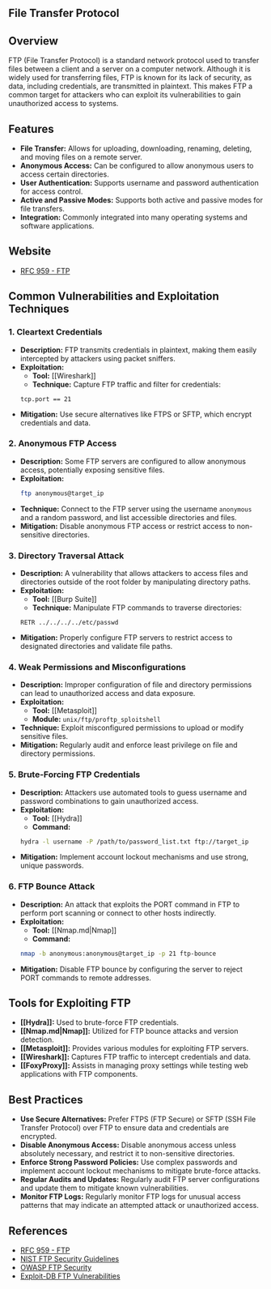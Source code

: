 ## File Transfer Protocol
## Overview
FTP (File Transfer Protocol) is a standard network protocol used to transfer files between a client and a server on a computer network. Although it is widely used for transferring files, FTP is known for its lack of security, as data, including credentials, are transmitted in plaintext. This makes FTP a common target for attackers who can exploit its vulnerabilities to gain unauthorized access to systems.

## Features
- **File Transfer:** Allows for uploading, downloading, renaming, deleting, and moving files on a remote server.
- **Anonymous Access:** Can be configured to allow anonymous users to access certain directories.
- **User Authentication:** Supports username and password authentication for access control.
- **Active and Passive Modes:** Supports both active and passive modes for file transfers.
- **Integration:** Commonly integrated into many operating systems and software applications.

## Website
- [RFC 959 - FTP](https://tools.ietf.org/html/rfc959)

## Common Vulnerabilities and Exploitation Techniques

### 1. **Cleartext Credentials**
   - **Description:** FTP transmits credentials in plaintext, making them easily intercepted by attackers using packet sniffers.
   - **Exploitation:**
     - **Tool:** [[Wireshark]]
     - **Technique:** Capture FTP traffic and filter for credentials:
     ```
     tcp.port == 21
     ```
   - **Mitigation:** Use secure alternatives like FTPS or SFTP, which encrypt credentials and data.

### 2. **Anonymous FTP Access**
   - **Description:** Some FTP servers are configured to allow anonymous access, potentially exposing sensitive files.
   - **Exploitation:**
     ```sh
     ftp anonymous@target_ip
     ```
   - **Technique:** Connect to the FTP server using the username `anonymous` and a random password, and list accessible directories and files.
   - **Mitigation:** Disable anonymous FTP access or restrict access to non-sensitive directories.

### 3. **Directory Traversal Attack**
   - **Description:** A vulnerability that allows attackers to access files and directories outside of the root folder by manipulating directory paths.
   - **Exploitation:**
     - **Tool:** [[Burp Suite]]
     - **Technique:** Manipulate FTP commands to traverse directories:
     ```
     RETR ../../../../etc/passwd
     ```
   - **Mitigation:** Properly configure FTP servers to restrict access to designated directories and validate file paths.

### 4. **Weak Permissions and Misconfigurations**
   - **Description:** Improper configuration of file and directory permissions can lead to unauthorized access and data exposure.
   - **Exploitation:**
     - **Tool:** [[Metasploit]]
     - **Module:** `unix/ftp/proftp_sploitshell`
   - **Technique:** Exploit misconfigured permissions to upload or modify sensitive files.
   - **Mitigation:** Regularly audit and enforce least privilege on file and directory permissions.

### 5. **Brute-Forcing FTP Credentials**
   - **Description:** Attackers use automated tools to guess username and password combinations to gain unauthorized access.
   - **Exploitation:**
     - **Tool:** [[Hydra]]
     - **Command:**
     ```sh
     hydra -l username -P /path/to/password_list.txt ftp://target_ip
     ```
   - **Mitigation:** Implement account lockout mechanisms and use strong, unique passwords.

### 6. **FTP Bounce Attack**
   - **Description:** An attack that exploits the PORT command in FTP to perform port scanning or connect to other hosts indirectly.
   - **Exploitation:**
     - **Tool:** [[Nmap.md|Nmap]]
     - **Command:**
     ```sh
     nmap -b anonymous:anonymous@target_ip -p 21 ftp-bounce
     ```
   - **Mitigation:** Disable FTP bounce by configuring the server to reject PORT commands to remote addresses.

## Tools for Exploiting FTP

- **[[Hydra]]:** Used to brute-force FTP credentials.
- **[[Nmap.md|Nmap]]:** Utilized for FTP bounce attacks and version detection.
- **[[Metasploit]]:** Provides various modules for exploiting FTP servers.
- **[[Wireshark]]:** Captures FTP traffic to intercept credentials and data.
- **[[FoxyProxy]]:** Assists in managing proxy settings while testing web applications with FTP components.

## Best Practices
- **Use Secure Alternatives:** Prefer FTPS (FTP Secure) or SFTP (SSH File Transfer Protocol) over FTP to ensure data and credentials are encrypted.
- **Disable Anonymous Access:** Disable anonymous access unless absolutely necessary, and restrict it to non-sensitive directories.
- **Enforce Strong Password Policies:** Use complex passwords and implement account lockout mechanisms to mitigate brute-force attacks.
- **Regular Audits and Updates:** Regularly audit FTP server configurations and update them to mitigate known vulnerabilities.
- **Monitor FTP Logs:** Regularly monitor FTP logs for unusual access patterns that may indicate an attempted attack or unauthorized access.

## References
- [RFC 959 - FTP](https://tools.ietf.org/html/rfc959)
- [NIST FTP Security Guidelines](https://csrc.nist.gov/publications/detail/sp/800-45/version-2/final)
- [OWASP FTP Security](https://owasp.org/www-community/attacks/FTP_Attacks)
- [Exploit-DB FTP Vulnerabilities](https://www.exploit-db.com/search?q=ftp)

